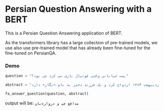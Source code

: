 # Persian Question Answering with a **BERT**

This is a Persian Question Answering application of BERT.

As the transformers library has a large collection of pre-trained models, we use also use pre-trained model that has already been fine-tuned for the fine-tuned on PersianQA.

### Demo
```python
question = "پست خیابانی وقتی فوتبال بازی می کرد چی بود؟"

abstract = "جواد خیابانی پنجمین فرزند از میان خانواده‌ای با هشت فرزند است. پدر او انباردار اداره اصلاح بذر کرج بود. او تا ۶ سالگی مقیم کرج بود تا اینکه در سال ۱۳۵۱ به تهران آمد و شاگرد اول کل دبستان‌های منطقه ۱۰ آموزش و پرورش تهران شد. او در آزمون کنکور استعدادهای درخشان شرکت کرد و قبول شد اما به خاطر محدودیت‌های مالی نتوانست ثبت نام کند. او به علت بیماری فلج اطفال که در سال ۱۳۴۸ به آن دچار شده بود، مشکلات حرکتی زیادی داشت که هنوز هم از آن رنج می‌برد اما با این وجود در مسابقات دوچرخه‌سواری آموزشگاه‌های ایران در سال ۱۳۶۲ قهرمان شد. در سال‌های ۱۳۶۲ تا ۱۳۶۴ مدافع چپ و دروازه‌بان تیم فوتبال منتخب آموزشگاه‌های کرج بود. در سال ۱۳۶۶ از سوی تیم فوتبال منتخب دانشکده‌های فنی و مهندسی تهران در المپیک دانشجویان ایران در شیراز شرکت کرد و به مقام پنجم ایران در رشته فوتبال دست یافت. او به اردوی تیم ملی فوتبال دانشجویان ایران هم دعوت شد اما این اردو هرگز تشکیل نشد، زیرا در آن زمان ورزش دانشگاهی چندان فعالیت مهمی نداشت. جواد خیابانی در بیست و سوم اردیبهشت ۱۳۷۴ ازدواج کرد و یک فرزند دختر به نام «نگار» دارد"

fa_answer_question(question, abstract)
```
output will be: `مدافع چپ و دروازه‌بان`